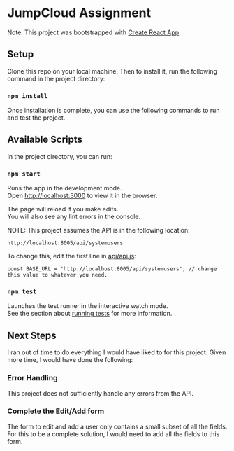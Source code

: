 # JumpCloud Assignment

Note: This project was bootstrapped with [Create React App](https://github.com/facebook/create-react-app).

## Setup
Clone this repo on your local machine. Then to install it, run the following command in the project directory:

### `npm install`

Once installation is complete, you can use the following commands to run and test the project.

## Available Scripts

In the project directory, you can run:

### `npm start`

Runs the app in the development mode.<br>
Open [http://localhost:3000](http://localhost:3000) to view it in the browser.

The page will reload if you make edits.<br>
You will also see any lint errors in the console.

NOTE: This project assumes the API is in the following location:
```
http://localhost:8005/api/systemusers
```
To change this, edit the first line in [api/api.js](./api.api.js):
```
const BASE_URL = 'http://localhost:8005/api/systemusers'; // change this value to whatever you need.
```

### `npm test`

Launches the test runner in the interactive watch mode.<br>
See the section about [running tests](https://facebook.github.io/create-react-app/docs/running-tests) for more information.

## Next Steps

I ran out of time to do everything I would have liked to for this project. Given more time, I would have done the following:

### Error Handling
This project does not sufficiently handle any errors from the API.

### Complete the Edit/Add form
The form to edit and add a user only contains a small subset of all the fields. For this to be a complete solution, I would need to add all the fields to this form.

